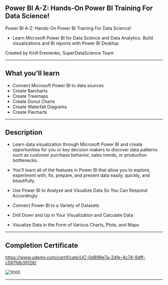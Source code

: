 ## Power BI A-Z: Hands-On Power BI Training For Data Science!

Power BI A-Z: Hands-On Power BI Training For Data Science!
* Learn Microsoft Power BI for Data Science and Data Analytics. Build visualizations and BI reports with Power BI Desktop

Created by Kirill Eremenko, SuperDataScience Team

---

## What you'll learn
* Connect Microsoft Power BI to data sources
* Create Barcharts
* Create Treemaps
* Create Donut Charts
* Create Waterfall Diagrams
* Create Piecharts

---

## Description
* Learn data visualization through Microsoft Power BI and create opportunities for you or key decision makers to discover data patterns such as customer purchase behavior, sales trends, or production bottlenecks.

* You'll learn all of the features in Power BI that allow you to explore, experiment with, fix, prepare, and present data easily, quickly, and beautifully.

* Use Power BI to Analyze and Visualize Data So You Can Respond Accordingly

* Connect Power BI to a Variety of Datasets
* Drill Down and Up in Your Visualization and Calculate Data
* Visualize Data in the Form of Various Charts, Plots, and Maps

--- 

## Completion Certificate
https://www.udemy.com/certificate/UC-0d899e7a-24fe-4c74-9dff-c597fdb39126/


![1000](https://udemy-certificate.s3.amazonaws.com/image/UC-0d899e7a-24fe-4c74-9dff-c597fdb39126.jpg)

--- 
